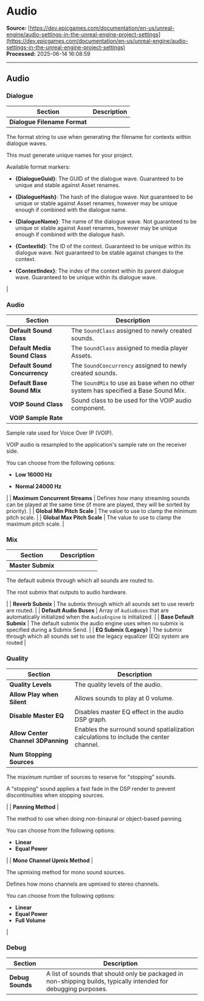 # Audio

**Source:** [https://dev.epicgames.com/documentation/en-us/unreal-engine/audio-settings-in-the-unreal-engine-project-settings](https://dev.epicgames.com/documentation/en-us/unreal-engine/audio-settings-in-the-unreal-engine-project-settings)  
**Processed:** 2025-06-14 16:08:59

---

## Audio

### Dialogue

| **Section** | **Description** |
| --- | --- |
| **Dialogue Filename Format** | 
The format string to use when generating the filename for contexts within dialogue waves.

This must generate unique names for your project.

Available format markers:

-   **{DialogueGuid}**: The GUID of the dialogue wave. Guaranteed to be unique and stable against Asset renames.
    
-   **{DialogueHash}**: The hash of the dialogue wave. Not guaranteed to be unique or stable against Asset renames, however may be unique enough if combined with the dialogue name.
    
-   **{DialogueName}**: The name of the dialogue wave. Not guaranteed to be unique or stable against Asset renames, however may be unique enough if combined with the dialogue hash.
    
-   **{ContextId}**: The ID of the context. Guaranteed to be unique within its dialogue wave. Not guaranteed to be stable against changes to the context.
    
-   **{ContextIndex}**: The index of the context within its parent dialogue wave. Guaranteed to be unique within its dialogue wave.
    



 |

### Audio

| **Section** | **Description** |
| --- | --- |
| **Default Sound Class** | The `SoundClass` assigned to newly created sounds. |
| **Default Media Sound Class** | The `SoundClass` assigned to media player Assets. |
| **Default Sound Concurrency** | The `SoundConcurrency` assigned to newly created sounds. |
| **Default Base Sound Mix** | The `SoundMix` to use as base when no other system has specified a Base Sound Mix. |
| **VOIP Sound Class** | Sound class to be used for the VOIP audio component. |
| **VOIP Sample Rate** | 
Sample rate used for Voice Over IP (VOIP).

VOIP audio is resampled to the application's sample rate on the receiver side.

You can choose from the following options:

-   **Low 16000 Hz**
    
-   **Normal 24000 Hz**
    



 |
| **Maximum Concurrent Streams** | Defines how many streaming sounds can be played at the same time (if more are played, they will be sorted by priority). |
| **Global Min Pitch Scale** | The value to use to clamp the minimum pitch scale. |
| **Global Max Pitch Scale** | The value to use to clamp the maximum pitch scale. |

### Mix

| **Section** | **Description** |
| --- | --- |
| **Master Submix** | 
The default submix through which all sounds are routed to.

The root submix that outputs to audio hardware.



 |
| **Reverb Submix** | The submix through which all sounds set to use reverb are routed. |
| **Default Audio Buses** | Array of `AudioBuses` that are automatically initialized when the `AudioEngine` is initialized. |
| **Base Default Submix** | The default submix the audio engine uses when no submix is specified during a Submix Send. |
| **EQ Submix (Legacy)** | The submix through which all sounds set to use the legacy equalizer (EQ) system are routed |

### Quality

| **Section** | **Description** |
| --- | --- |
| **Quality Levels** | The quality levels of the audio. |
| **Allow Play when Silent** | Allows sounds to play at 0 volume. |
| **Disable Master EQ** | Disables master EQ effect in the audio DSP graph. |
| **Allow Center Channel 3DPanning** | Enables the surround sound spatialization calculations to include the center channel. |
| **Num Stopping Sources** | 
The maximum number of sources to reserve for "stopping" sounds.

A "stopping" sound applies a fast fade in the DSP render to prevent discontinuities when stopping sources.



 |
| **Panning Method** | 

The method to use when doing non-binaural or object-based panning.

You can choose from the following options:

-   **Linear**
-   **Equal Power**



 |
| **Mono Channel Upmix Method** | 

The upmixing method for mono sound sources.

Defines how mono channels are upmixed to stereo channels.

You can choose from the following options:

-   **Linear**
-   **Equal Power**
-   **Full Volume**



 |

### Debug

| **Section** | **Description** |
| --- | --- |
| **Debug Sounds** | A list of sounds that should only be packaged in non-shipping builds, typically intended for debugging purposes. |